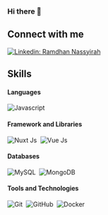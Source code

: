 ### Hi there 👋

## Connect with me

[![Linkedin: Ramdhan Nassyirah](https://img.shields.io/badge/-ramdhannassyirah-blue?style=flat-square&logo=Linkedin&logoColor=white&link=https://www.linkedin.com/in/ramdhannassyirah/)](https://www.linkedin.com/in/ramdhannassyirah/)


## Skills

#### Languages

![Javascript](https://img.shields.io/badge/Javascript-efd81a?style=for-the-badge&logo=javascript&logoColor=black)&nbsp;

#### Framework and Libraries

![Nuxt Js](https://img.shields.io/badge/Nuxt.Js-000?style=for-the-badge&logo=nuxt.js&logoColor=20dd86)&nbsp;
![Vue Js](https://img.shields.io/badge/Vue.Js-fff?style=for-the-badge&logo=vue.js&logoColor=20dd86)&nbsp;

#### Databases

![MySQL](https://img.shields.io/badge/MySQL-00000F?style=for-the-badge&logo=mysql&logoColor=white)&nbsp;
![MongoDB](https://img.shields.io/badge/MongoDB-229555?style=for-the-badge&logo=mongodb&logoColor=white)&nbsp;

#### Tools and Technologies

![Git](https://img.shields.io/badge/GIT-E44C30?style=for-the-badge&logo=git&logoColor=white)&nbsp;
![GitHub](https://img.shields.io/badge/GitHub-000?style=for-the-badge&logo=github&logoColor=white)&nbsp;
![Docker](https://img.shields.io/badge/Docker-2f99ed?style=for-the-badge&logo=docker&logoColor=white)&nbsp;

